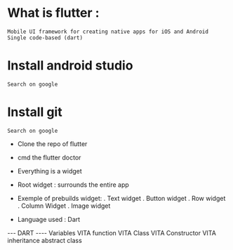 # What is flutter :
    Mobile UI framework for creating native apps for iOS and Android
    Single code-based (dart)

# Install android studio
    Search on google
# Install git
    Search on google
- Clone the repo of flutter
- cmd the flutter doctor

- Everything is a widget
- Root widget : surrounds the entire app
- Exemple of prebuilds widget:
    . Text widget
    . Button widget
    . Row widget
    . Column Widget
    . Image widget
- Language used : Dart

--- DART ----
Variables VITA
function VITA
Class VITA
Constructor VITA
inheritance
abstract class
